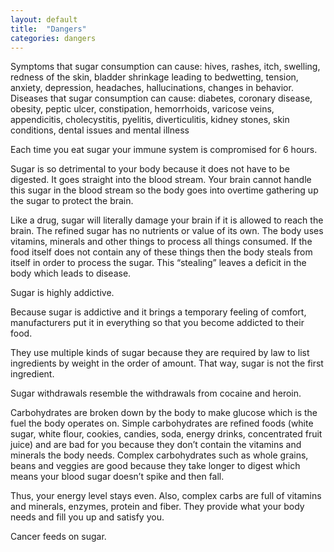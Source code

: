 ```yaml
---
layout: default
title:  "Dangers"
categories: dangers
---
```


Symptoms that sugar consumption can cause: hives, rashes, itch, swelling, redness of the skin, bladder shrinkage leading to bedwetting, tension, anxiety, depression, headaches, hallucinations, changes in behavior.
Diseases that sugar consumption can cause: diabetes, coronary disease, obesity, peptic ulcer, constipation, hemorrhoids, varicose veins, appendicitis, cholecystitis, pyelitis, diverticulitis, kidney stones, skin conditions, dental issues and mental illness

Each time you eat sugar your immune system is compromised for 6 hours. 

Sugar is so detrimental to your body because it does not have to be digested. It goes straight into the blood stream.  Your brain cannot handle this sugar in the blood stream so the body goes into overtime gathering up the sugar to protect the brain. 

Like a drug, sugar will literally damage your brain if it is allowed to reach the brain. The refined sugar has no nutrients or value of its own. The body uses vitamins, minerals and other things to process all things consumed. If the food itself does not contain any of these things then the body steals from itself in order to process the sugar. This “stealing” leaves a deficit in the body which leads to disease. 

Sugar is highly addictive.

Because sugar is addictive and it brings a temporary feeling of comfort, manufacturers put it in everything so that you become addicted to their food.

They use multiple kinds of sugar because they are required by law to list ingredients by weight in the order of amount. That way, sugar is not the first ingredient. 

Sugar withdrawals resemble the withdrawals from cocaine and heroin. 

Carbohydrates are broken down by the body to make glucose which is the fuel the body operates on.  Simple carbohydrates are refined foods (white sugar, white flour, cookies, candies, soda, energy drinks, concentrated fruit juice) and are bad for you because they don’t contain the vitamins and minerals the body needs. Complex carbohydrates such as whole grains, beans and veggies are good because they take longer to digest which means your blood sugar doesn’t spike and then fall. 

Thus, your energy level stays even.  Also, complex carbs are full of vitamins and minerals, enzymes, protein and fiber. They provide what your body needs and fill you up and satisfy you. 

Cancer feeds on sugar.